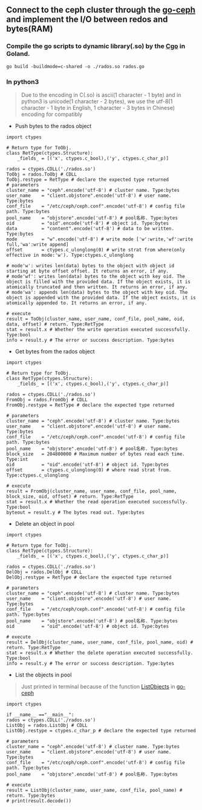 ## Connect to the ceph cluster through the [go-ceph](https://github.com/ceph/go-ceph) and implement the I/O between redos and bytes(RAM)

### Compile the go scripts to dynamic library(.so) by the [Cgo](https://github.com/golang/go/wiki/cgo) in Goland.
`go build -buildmode=c-shared -o ./rados.so rados.go `

### In python3

>Due to the encoding in C(.so) is ascii(1 character - 1 byte) and in python3 is unicode(1 character - 2 bytes), we use the utf-8(1 character - 1 byte in English, 1 character - 3 bytes in Chinese) encoding for compatibly

- Push bytes to the rados object

```
import ctypes

# Return type for ToObj. 
class RetType(ctypes.Structure):
    _fields_ = [('x', ctypes.c_bool),('y', ctypes.c_char_p)]

rados = ctypes.CDLL('./rados.so')
ToObj = rados.ToObj # CDLL
ToObj.restype = RetType # declare the expected type returned
# parameters
cluster_name = "ceph".encode('utf-8') # cluster name. Type:bytes
user_name    = "client.objstore".encode('utf-8') # user name. Type:bytes
conf_file    = "/etc/ceph/ceph.conf".encode('utf-8') # config file path. Type:bytes
pool_name    = "objstore".encode('utf-8') # pool名称. Type:bytes
oid          = "oid".encode('utf-8') # object id. Type:bytes
data         = "content".encode('utf-8') # data to be written. Type:bytes
mode         = "w".encode('utf-8') # write mode ['w':write,'wf':write full,'wa':write append]
offset       = ctypes.c_ulonglong(0) # write strat from where(only effective in mode:'w'). Type:ctypes.c_ulonglong

# mode'w': writes len(data) bytes to the object with object id starting at byte offset offset. It returns an error, if any.
# mode'wf': writes len(data) bytes to the object with key oid. The object is filled with the provided data. If the object exists, it is atomically truncated and then written. It returns an error, if any.
# mode'wa': appends len(data) bytes to the object with key oid. The object is appended with the provided data. If the object exists, it is atomically appended to. It returns an error, if any.

# execute
result = ToObj(cluster_name, user_name, conf_file, pool_name, oid, data, offset) # return. Type:RetType
stat = result.x # Whether the write operation executed successfully. Type:bool
info = result.y # The error or success description. Type:bytes
```

- Get bytes from the rados object

```
import ctypes

# Return type for ToObj. 
class RetType(ctypes.Structure):
    _fields_ = [('x', ctypes.c_bool),('y', ctypes.c_char_p)]

rados = ctypes.CDLL('./rados.so')
FromObj = rados.FromObj # CDLL
FromObj.restype = RetType # declare the expected type returned

# parameters
cluster_name = "ceph".encode('utf-8') # cluster name. Type:bytes
user_name    = "client.objstore".encode('utf-8') # user name. Type:bytes
conf_file    = "/etc/ceph/ceph.conf".encode('utf-8') # config file path. Type:bytes
pool_name    = "objstore".encode('utf-8') # pool名称. Type:bytes
block_size   = 204800000 # Maximum number of bytes read each time. Type:int
oid          = "oid".encode('utf-8') # object id. Type:bytes
offset       = ctypes.c_ulonglong(0) # where read strat from. Type:ctypes.c_ulonglong

# execute
result = FromObj(cluster_name, user_name, conf_file, pool_name, block_size, oid, offset) # return. Type:RetType
stat = result.x # Whether the read operation executed successfully. Type:bool
byteout = result.y # The bytes read out. Type:bytes
```

- Delete an object in pool

```
import ctypes

# Return type for ToObj. 
class RetType(ctypes.Structure):
    _fields_ = [('x', ctypes.c_bool),('y', ctypes.c_char_p)]

rados = ctypes.CDLL('./rados.so')
DelObj = rados.DelObj # CDLL
DelObj.restype = RetType # declare the expected type returned

# parameters
cluster_name = "ceph".encode('utf-8') # cluster name. Type:bytes
user_name    = "client.objstore".encode('utf-8') # user name. Type:bytes
conf_file    = "/etc/ceph/ceph.conf".encode('utf-8') # config file path. Type:bytes
pool_name    = "objstore".encode('utf-8') # pool名称. Type:bytes
oid          = "oid".encode('utf-8') # object id. Type:bytes

# execute
result = DelObj(cluster_name, user_name, conf_file, pool_name, oid) # return. Type:RetType
stat = result.x # Whether the delete operation executed successfully. Type:bool
info = result.y # The error or success description. Type:bytes
```

- List the objects in pool
>Just printed in terminal because of the function [ListObjects](https://godoc.org/github.com/ceph/go-ceph/rados#IOContext.ListObjects) in [go-ceph](https://github.com/ceph/go-ceph)

```
import ctypes

if __name__ =="__main__":
rados = ctypes.CDLL('./rados.so')
ListObj = rados.ListObj # CDLL
ListObj.restype = ctypes.c_char_p # declare the expected type returned

# parameters
cluster_name = "ceph".encode('utf-8') # cluster name. Type:bytes
user_name    = "client.objstore".encode('utf-8') # user name. Type:bytes
conf_file    = "/etc/ceph/ceph.conf".encode('utf-8') # config file path. Type:bytes
pool_name    = "objstore".encode('utf-8') # pool名称. Type:bytes

# execute
result = ListObj(cluster_name, user_name, conf_file, pool_name) # return. Type:bytes
# print(result.decode())
```